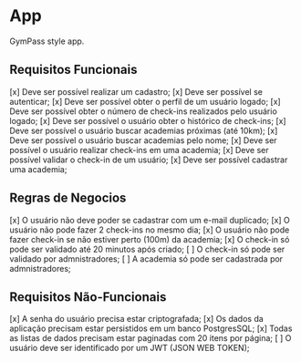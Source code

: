 # App

GymPass style app.

## Requisitos Funcionais
[x] Deve ser possível realizar um cadastro;
[x] Deve ser possível se autenticar;
[x] Deve ser possível obter o perfil de um usuário logado;
[x] Deve ser possível obter o número de check-ins realizados pelo usuário logado;
[x] Deve ser possível o usuário obter o histórico de check-ins;
[x] Deve ser possível o usuário buscar academias próximas (até 10km);
[x] Deve ser possível o usuário buscar academias pelo nome;
[x] Deve ser possível o usuário realizar check-ins em uma academia;
[x] Deve ser possível validar o check-in de um usuário;
[x] Deve ser possível cadastrar uma academia;
 
## Regras de Negocios
[x] O usuário não deve poder se cadastrar com um e-mail duplicado;
[x] O usuário não pode fazer 2 check-ins no mesmo dia;
[x] O usuário não pode fazer check-in se não estiver perto (100m) da academia;
[x] O check-in só pode ser validado até 20 minutos após criado;
[ ] O check-in só pode ser validado por admnistradores;
[ ] A academia só pode ser cadastrada por admnistradores;

## Requisitos Não-Funcionais
[x] A senha do usuário precisa estar criptografada;
[x] Os dados da aplicação precisam estar persistidos em um banco PostgresSQL;
[x] Todas as listas de dados precisam estar paginadas com 20 itens por página;
[ ] O usuário deve ser identificado por um JWT (JSON WEB TOKEN);